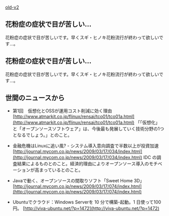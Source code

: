 [old-v2](ig090318-orig.html)

## 花粉症の症状で目が苦しい…

花粉症の症状で目が苦しいです。早くスギ・ヒノキ花粉流行が終わって欲しいです…。


## 花粉症の症状で目が苦しい…

花粉症の症状で目が苦しいです。早くスギ・ヒノキ花粉流行が終わって欲しいです…。

## 世間のニュースから


* 第1回　仮想化とOSSが運用コスト削減に効く理由
  [http://www.atmarkit.co.jp/flinux/rensai/tco01/tco01a.html](http://www.atmarkit.co.jp/flinux/rensai/tco01/tco01a.html)
  「「仮想化」と「オープンソースソフトウェア」は、今後最も発展していく技術分野の1つとなるでしょう。」とのこと。
  
* 金融危機はLinuxに追い風? - システム導入意向調査で半数以上が投資加速
  [http://journal.mycom.co.jp/news/2009/03/17/034/index.html](http://journal.mycom.co.jp/news/2009/03/17/034/index.html)
  IDC の調査結果によるものとのこと。経済的理由によりオープンソース導入のモチベーションが高まっているとのこと。
  
* Javaで動く、オープンソースの間取りソフト「Sweet Home 3D」
  [http://journal.mycom.co.jp/news/2009/03/17/074/index.html](http://journal.mycom.co.jp/news/2009/03/17/074/index.html)
  
* Ubuntuでクラウド：Windows Serverを 10 分で構築-起動。1 日使って100円。
  [http://viva-ubuntu.net/?p=1472](http://viva-ubuntu.net/?p=1472)